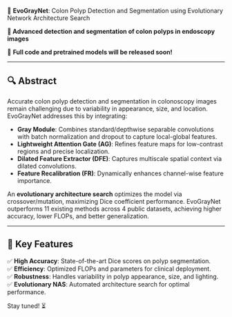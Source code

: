 
🚀 **EvoGrayNet**: Colon Polyp Detection and Segmentation using Evolutionary Network Architecture Search  

**🚀 Advanced detection and segmentation of colon polyps in endoscopy images**  

📌 **Full code and pretrained models will be released soon!**  

---

## 🔍 Abstract  
Accurate colon polyp detection and segmentation in colonoscopy images remain challenging due to variability in appearance, size, and location. EvoGrayNet addresses this by integrating:  
- **Gray Module**: Combines standard/depthwise separable convolutions with batch normalization and dropout to capture local-global features.  
- **Lightweight Attention Gate (AG)**: Refines feature maps for low-contrast regions and precise localization.  
- **Dilated Feature Extractor (DFE)**: Captures multiscale spatial context via dilated convolutions.  
- **Feature Recalibration (FR)**: Dynamically enhances channel-wise feature importance.  

An **evolutionary architecture search** optimizes the model via crossover/mutation, maximizing Dice coefficient performance. EvoGrayNet outperforms 11 existing methods across 4 public datasets, achieving higher accuracy, lower FLOPs, and better generalization.  

---

## 🎯 Key Features  
✅ **High Accuracy**: State-of-the-art Dice scores on polyp segmentation.  
✅ **Efficiency**: Optimized FLOPs and parameters for clinical deployment.  
✅ **Robustness**: Handles variability in polyp appearance, size, and lighting.  
✅ **Evolutionary NAS**: Automated architecture search for optimal performance.  


Stay tuned! ⏳  

